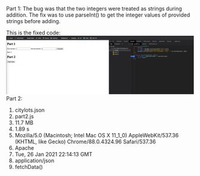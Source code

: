 Part 1:
The bug was that the two integers were treated as strings during addition. The fix was to use parseInt() to get the integer values of provided strings before adding.

This is the fixed code:
![](https://raw.githubusercontent.com/anshulsinghh/wi21-cse110-lab4/main/part3/Fixed%20Part%201.png)
Part 2:
1. citylots.json
2. part2.js
3. 11.7 MB
4. 1.89 s
5. Mozilla/5.0 (Macintosh; Intel Mac OS X 11_1_0) AppleWebKit/537.36 (KHTML, like Gecko) Chrome/88.0.4324.96 Safari/537.36
6. Apache
7. Tue, 26 Jan 2021 22:14:13 GMT
8. application/json
9. fetchData()
